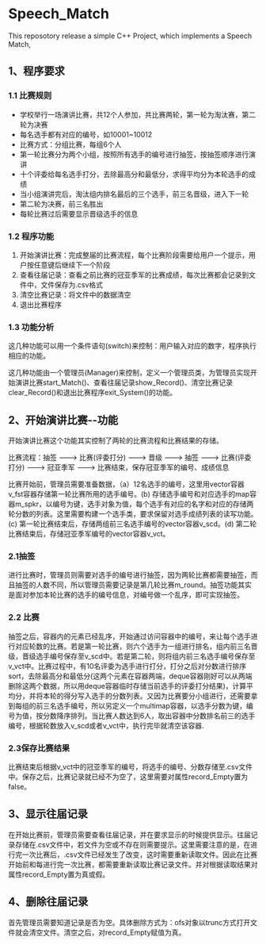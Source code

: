# Speech_Match
This reposotory release a simple C++ Project, which implements a Speech Match,
## 1、程序要求

### 1.1 比赛规则

-   学校举行一场演讲比赛，共12个人参加，共比赛两轮，第一轮为淘汰赛，第二轮为决赛
-   每名选手都有对应的编号，如10001~10012
-   比赛方式：分组比赛，每组6个人
-   第一轮比赛分为两个小组，按照所有选手的编号进行抽签，按抽签顺序进行演讲
-   十个评委给每名选手打分，去除最高分和最低分，求得平均分为本轮选手的成绩
-   当小组演讲完后，淘汰组内排名最后的三个选手，前三名晋级，进入下一轮
-   第二轮为决赛，前三名胜出
-   每轮比赛过后需要显示晋级选手的信息

### 1.2  程序功能

1.  开始演讲比赛：完成整届的比赛流程，每个比赛阶段需要给用户一个提示，用户按任意键后继续下一个阶段
2.  查看往届记录：查看之前比赛的冠亚季军的比赛成绩，每次比赛都会记录到文件中，文件保存为.csv格式
3.  清空比赛记录：将文件中的数据清空
4.  退出比赛程序

### 1.3 功能分析

这几种功能可以用一个条件语句(switch)来控制：用户输入对应的数字，程序执行相应的功能。

这几种功能由一个管理员(Manager)来控制，定义一个管理员类，为管理员实现开始演讲比赛start_Match()、查看往届记录show_Record()、清空比赛记录clear_Record()和退出比赛程序exit_System()的功能。

## 2、开始演讲比赛--功能

开始演讲比赛这个功能其实控制了两轮的比赛流程和比赛结果的存储。

比赛流程：抽签 ---> 比赛(评委打分) ---> 晋级 ---> 抽签 ---> 比赛(评委打分) ---> 冠亚季军 ---> 比赛结束，保存冠亚季军的编号、成绩信息

​		比赛开始前，管理员需要准备数据，（a）12名选手的编号，这里用vector容器v_fst容器存储第一轮比赛所用的选手编号。(b) 存储选手编号和对应选手的map容器m_spkr，以编号为键，选手对象为值，每个选手有对应的名字和对应的存储两轮分数的列表。这里需要构建一个选手类，要求保留对选手成绩列表的读写功能。(c) 第一轮比赛结束后，存储两组前三名选手编号的vector容器v_scd。(d) 第二轮比赛结束后，存储冠亚季军编号的vector容器v_vct。

### 2.1抽签
   进行比赛时，管理员则需要对选手的编号进行抽签，因为两轮比赛都需要抽签，而且抽签的人数不同，所以管理员需要记录是第几轮比赛m_round。抽签功能其实是面对参加本轮比赛的选手的编号信息，对编号做一个乱序，即可实现抽签。
### 2.2 比赛
  抽签之后，容器内的元素已经乱序，开始通过访问容器中的编号，来让每个选手进行对应轮数的比赛。若是第一轮比赛，则六个选手为一组进行排名，组内前三名晋级，晋级选手编号保存至v_scd中。若是第二轮，则将组内前三名选手编号保存至v_vct中。比赛过程中，有10名评委为选手进行打分，打分之后对分数进行排序sort，去除最高分和最低分(这两个元素在容器两端，deque容器刚好可以从两端删除这两个数据，所以用deque容器临时存储当前选手的评委打分结果)，计算平均分，并将本轮的得分写入选手的分数列表。又因为比赛要分小组进行，还需要拿到每组的前三名选手编号，所以另定义一个multimap容器，以选手分数为键，编号为值，按分数降序排列。当比赛人数达到6人，取出容器中分数排名前三的选手编号，根据轮数放入v_scd或者v_vct中，执行完毕就清空该容器.
### 2.3保存比赛结果
比赛结束后根据v_vct中的冠亚季军的编号，将选手的编号、分数存储至.csv文件中。保存之后，比赛记录就已经不为空了，这里需要对属性record_Empty置为false。

## 3、显示往届记录
在开始比赛前，管理员需要查看往届记录，并在要求显示的时候提供显示。往届记录存储在.csv文件中，若文件为空或不存在则需要提示。这里需要注意的是，在进行完一次比赛后，.csv文件已经发生了改变，这时需要重新读取文件。因此在比赛开始前和每进行完一次比赛，都需要重新读取比赛记录文件。并对根据读取结果对属性record_Empty置为真或假。

## 4、删除往届记录
首先管理员需要知道记录是否为空。具体删除方式为：ofs对象以trunc方式打开文件就会清空文件。清空之后，对record_Empty赋值为真。
